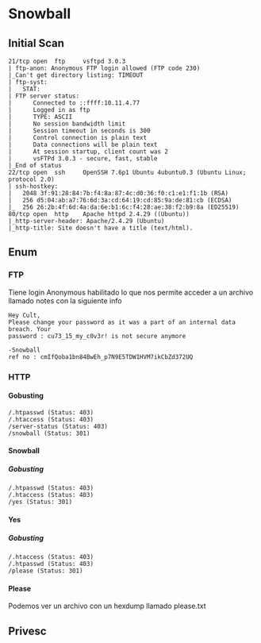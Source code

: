 # Snowball
## Initial Scan
```
21/tcp open  ftp     vsftpd 3.0.3
| ftp-anon: Anonymous FTP login allowed (FTP code 230)
|_Can't get directory listing: TIMEOUT
| ftp-syst: 
|   STAT: 
| FTP server status:
|      Connected to ::ffff:10.11.4.77
|      Logged in as ftp
|      TYPE: ASCII
|      No session bandwidth limit
|      Session timeout in seconds is 300
|      Control connection is plain text
|      Data connections will be plain text
|      At session startup, client count was 2
|      vsFTPd 3.0.3 - secure, fast, stable
|_End of status
22/tcp open  ssh     OpenSSH 7.6p1 Ubuntu 4ubuntu0.3 (Ubuntu Linux; protocol 2.0)
| ssh-hostkey: 
|   2048 3f:91:28:84:7b:f4:8a:87:4c:d0:36:f0:c1:e1:f1:1b (RSA)
|   256 d5:04:ab:a7:76:6d:3a:cd:64:19:cd:85:9a:de:81:cb (ECDSA)
|_  256 26:2b:4f:6d:4a:da:6e:b1:6c:f4:28:ae:38:f2:b9:8a (ED25519)
80/tcp open  http    Apache httpd 2.4.29 ((Ubuntu))
|_http-server-header: Apache/2.4.29 (Ubuntu)
|_http-title: Site doesn't have a title (text/html).
```
## Enum
### FTP
Tiene login Anonymous habilitado lo que nos permite acceder a un archivo llamado notes con la siguiente info
```
Hey Cult, 
Please change your password as it was a part of an internal data breach. Your
password : cu73_15_my_c0v3r! is not secure anymore

-Snowball
ref no : cmIfQoba1bn84BwEh_p7N9E5TDW1HVM7ikCbZd372UQ
```
### HTTP
#### Gobusting
```
/.htpasswd (Status: 403)
/.htaccess (Status: 403)
/server-status (Status: 403)
/snowball (Status: 301)
```
#### Snowball
##### Gobusting
```
/.htpasswd (Status: 403)
/.htaccess (Status: 403)
/yes (Status: 301)
```
#### Yes
##### Gobusting
```
/.htaccess (Status: 403)
/.htpasswd (Status: 403)
/please (Status: 301)
```
#### Please
Podemos ver un archivo con un hexdump llamado please.txt
## Privesc
